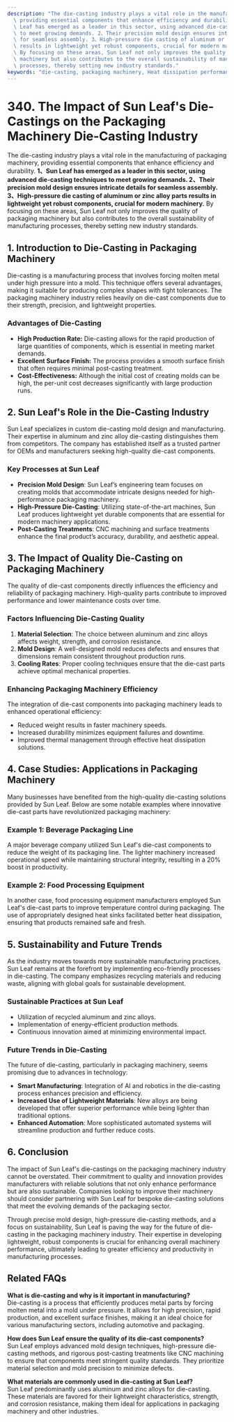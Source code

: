 ```yaml
---
description: "The die-casting industry plays a vital role in the manufacturing of packaging machinery,\
  \ providing essential components that enhance efficiency and durability. **1、Sun\
  \ Leaf has emerged as a leader in this sector, using advanced die-casting techniques\
  \ to meet growing demands. 2、Their precision mold design ensures intricate details\
  \ for seamless assembly. 3、High-pressure die casting of aluminum or zinc alloy parts\
  \ results in lightweight yet robust components, crucial for modern machinery.**\
  \ By focusing on these areas, Sun Leaf not only improves the quality of packaging\
  \ machinery but also contributes to the overall sustainability of manufacturing\
  \ processes, thereby setting new industry standards."
keywords: "die-casting, packaging machinery, Heat dissipation performance, Heat sink"
---
```

# 340. The Impact of Sun Leaf's Die-Castings on the Packaging Machinery Die-Casting Industry

The die-casting industry plays a vital role in the manufacturing of packaging machinery, providing essential components that enhance efficiency and durability. **1、Sun Leaf has emerged as a leader in this sector, using advanced die-casting techniques to meet growing demands. 2、Their precision mold design ensures intricate details for seamless assembly. 3、High-pressure die casting of aluminum or zinc alloy parts results in lightweight yet robust components, crucial for modern machinery.** By focusing on these areas, Sun Leaf not only improves the quality of packaging machinery but also contributes to the overall sustainability of manufacturing processes, thereby setting new industry standards.

## **1. Introduction to Die-Casting in Packaging Machinery**

Die-casting is a manufacturing process that involves forcing molten metal under high pressure into a mold. This technique offers several advantages, making it suitable for producing complex shapes with tight tolerances. The packaging machinery industry relies heavily on die-cast components due to their strength, precision, and lightweight properties.

### **Advantages of Die-Casting**

- **High Production Rate:** Die-casting allows for the rapid production of large quantities of components, which is essential in meeting market demands.
- **Excellent Surface Finish:** The process provides a smooth surface finish that often requires minimal post-casting treatment.
- **Cost-Effectiveness:** Although the initial cost of creating molds can be high, the per-unit cost decreases significantly with large production runs.

## **2. Sun Leaf's Role in the Die-Casting Industry**

Sun Leaf specializes in custom die-casting mold design and manufacturing. Their expertise in aluminum and zinc alloy die-casting distinguishes them from competitors. The company has established itself as a trusted partner for OEMs and manufacturers seeking high-quality die-cast components.

### **Key Processes at Sun Leaf**

- **Precision Mold Design**: Sun Leaf’s engineering team focuses on creating molds that accommodate intricate designs needed for high-performance packaging machinery.
- **High-Pressure Die-Casting**: Utilizing state-of-the-art machines, Sun Leaf produces lightweight yet durable components that are essential for modern machinery applications.
- **Post-Casting Treatments**: CNC machining and surface treatments enhance the final product’s accuracy, durability, and aesthetic appeal.

## **3. The Impact of Quality Die-Casting on Packaging Machinery**

The quality of die-cast components directly influences the efficiency and reliability of packaging machinery. High-quality parts contribute to improved performance and lower maintenance costs over time.

### **Factors Influencing Die-Casting Quality**

1. **Material Selection**: The choice between aluminum and zinc alloys affects weight, strength, and corrosion resistance.
2. **Mold Design**: A well-designed mold reduces defects and ensures that dimensions remain consistent throughout production runs.
3. **Cooling Rates**: Proper cooling techniques ensure that the die-cast parts achieve optimal mechanical properties.

### **Enhancing Packaging Machinery Efficiency**

The integration of die-cast components into packaging machinery leads to enhanced operational efficiency:

- Reduced weight results in faster machinery speeds.
- Increased durability minimizes equipment failures and downtime.
- Improved thermal management through effective heat dissipation solutions.

## **4. Case Studies: Applications in Packaging Machinery**

Many businesses have benefited from the high-quality die-casting solutions provided by Sun Leaf. Below are some notable examples where innovative die-cast parts have revolutionized packaging machinery:

### **Example 1: Beverage Packaging Line**

A major beverage company utilized Sun Leaf's die-cast components to reduce the weight of its packaging line. The lighter machinery increased operational speed while maintaining structural integrity, resulting in a 20% boost in productivity.

### **Example 2: Food Processing Equipment**

In another case, food processing equipment manufacturers employed Sun Leaf's die-cast parts to improve temperature control during packaging. The use of appropriately designed heat sinks facilitated better heat dissipation, ensuring that products remained safe and fresh.

## **5. Sustainability and Future Trends**

As the industry moves towards more sustainable manufacturing practices, Sun Leaf remains at the forefront by implementing eco-friendly processes in die-casting. The company emphasizes recycling materials and reducing waste, aligning with global goals for sustainable development.

### **Sustainable Practices at Sun Leaf**

- Utilization of recycled aluminum and zinc alloys.
- Implementation of energy-efficient production methods.
- Continuous innovation aimed at minimizing environmental impact.

### **Future Trends in Die-Casting**

The future of die-casting, particularly in packaging machinery, seems promising due to advances in technology:

- **Smart Manufacturing**: Integration of AI and robotics in the die-casting process enhances precision and efficiency.
- **Increased Use of Lightweight Materials**: New alloys are being developed that offer superior performance while being lighter than traditional options.
- **Enhanced Automation**: More sophisticated automated systems will streamline production and further reduce costs.

## **6. Conclusion**

The impact of Sun Leaf's die-castings on the packaging machinery industry cannot be overstated. Their commitment to quality and innovation provides manufacturers with reliable solutions that not only enhance performance but are also sustainable. Companies looking to improve their machinery should consider partnering with Sun Leaf for bespoke die-casting solutions that meet the evolving demands of the packaging sector.

Through precise mold design, high-pressure die-casting methods, and a focus on sustainability, Sun Leaf is paving the way for the future of die-casting in the packaging machinery industry. Their expertise in developing lightweight, robust components is crucial for enhancing overall machinery performance, ultimately leading to greater efficiency and productivity in manufacturing processes.

## Related FAQs

**What is die-casting and why is it important in manufacturing?**  
Die-casting is a process that efficiently produces metal parts by forcing molten metal into a mold under pressure. It allows for high precision, rapid production, and excellent surface finishes, making it an ideal choice for various manufacturing sectors, including automotive and packaging.

**How does Sun Leaf ensure the quality of its die-cast components?**  
Sun Leaf employs advanced mold design techniques, high-pressure die-casting methods, and rigorous post-casting treatments like CNC machining to ensure that components meet stringent quality standards. They prioritize material selection and mold precision to minimize defects.

**What materials are commonly used in die-casting at Sun Leaf?**  
Sun Leaf predominantly uses aluminum and zinc alloys for die-casting. These materials are favored for their lightweight characteristics, strength, and corrosion resistance, making them ideal for applications in packaging machinery and other industries.
